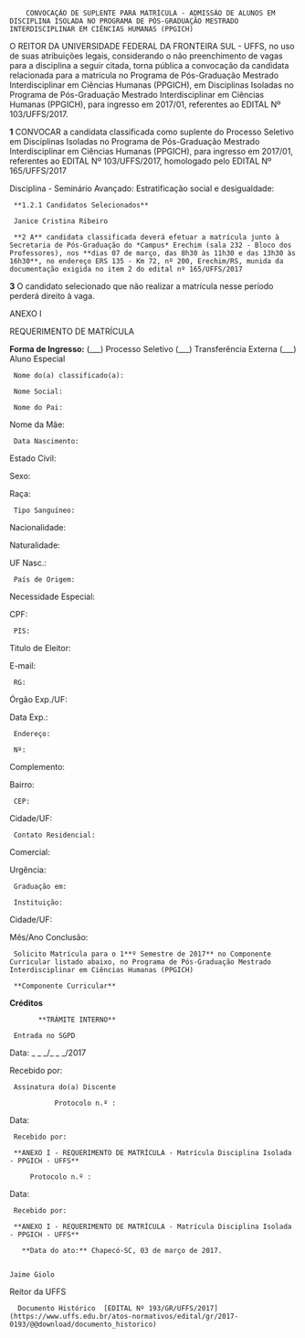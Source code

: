         CONVOCAÇÃO DE SUPLENTE PARA MATRÍCULA - ADMISSÃO DE ALUNOS EM DISCIPLINA ISOLADA NO PROGRAMA DE PÓS-GRADUAÇÃO MESTRADO INTERDISCIPLINAR EM CIÊNCIAS HUMANAS (PPGICH)  

O REITOR DA UNIVERSIDADE FEDERAL DA FRONTEIRA SUL - UFFS, no uso de suas atribuições legais, considerando o não preenchimento de vagas para a disciplina a seguir citada, torna pública a convocação da candidata relacionada para a matrícula no Programa de Pós-Graduação Mestrado Interdisciplinar em Ciências Humanas (PPGICH), em Disciplinas Isoladas no Programa de Pós-Graduação Mestrado Interdisciplinar em Ciências Humanas (PPGICH), para ingresso em 2017/01, referentes ao EDITAL Nº 103/UFFS/2017.

 **1** CONVOCAR a candidata classificada como suplente do Processo Seletivo em Disciplinas Isoladas no Programa de Pós-Graduação Mestrado Interdisciplinar em Ciências Humanas (PPGICH), para ingresso em 2017/01, referentes ao EDITAL Nº 103/UFFS/2017, homologado pelo EDITAL Nº 165/UFFS/2017

 Disciplina - Seminário Avançado: Estratificação social e desigualdade:

     **1.2.1 Candidatos Selecionados**

     Janice Cristina Ribeiro

     **2 A** candidata classificada deverá efetuar a matrícula junto à Secretaria de Pós-Graduação do *Campus* Erechim (sala 232 - Bloco dos Professores), nos **dias 07 de março, das 8h30 às 11h30 e das 13h30 às 16h30**, no endereço ERS 135 - Km 72, nº 200, Erechim/RS, munida da documentação exigida no item 2 do edital nº 165/UFFS/2017

 **3** O candidato selecionado que não realizar a matrícula nesse período perderá direito à vaga.

 ANEXO I

 REQUERIMENTO DE MATRÍCULA

 **Forma de Ingresso:** (\_\_\_) Processo Seletivo (\_\_\_) Transferência Externa (\_\_\_) Aluno Especial

     Nome do(a) classificado(a):

     Nome Social:

     Nome do Pai: 

   Nome da Mãe:

     Data Nascimento:

   Estado Civil:

   Sexo:

   Raça:

     Tipo Sanguíneo:

   Nacionalidade:

   Naturalidade:

   UF Nasc.:

     País de Origem:

   Necessidade Especial:

   CPF:

     PIS:

   Titulo de Eleitor:

   E-mail:

     RG:

   Órgão Exp./UF:

   Data Exp.:

     Endereço:

     Nº:

   Complemento:

   Bairro:

     CEP:

   Cidade/UF:

     Contato Residencial:

   Comercial:

   Urgência:

     Graduação em:

     Instituição:

   Cidade/UF:

   Mês/Ano Conclusão:

     Solicito Matrícula para o 1**º Semestre de 2017** no Componente Curricular listado abaixo, no Programa de Pós-Graduação Mestrado Interdisciplinar em Ciências Humanas (PPGICH)

     **Componente Curricular**

   **Créditos**

           **TRÂMITE INTERNO**

     Entrada no SGPD

 Data: \_ \_ \_/\_ \_ \_/2017

 Recebido por:

     Assinatura do(a) Discente

               Protocolo n.º :

   Data:

     Recebido por:

     **ANEXO I - REQUERIMENTO DE MATRÍCULA - Matrícula Disciplina Isolada - PPGICH - UFFS**

         Protocolo n.º :

   Data:

     Recebido por:

     **ANEXO I - REQUERIMENTO DE MATRÍCULA - Matrícula Disciplina Isolada - PPGICH - UFFS**

       **Data do ato:** Chapecó-SC, 03 de março de 2017.   
 

    Jaime Giolo   
 Reitor da UFFS 

      Documento Histórico  [EDITAL Nº 193/GR/UFFS/2017](https://www.uffs.edu.br/atos-normativos/edital/gr/2017-0193/@@download/documento_historico)     
      